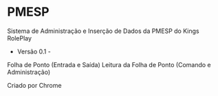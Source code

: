 # PMESP

Sistema de Administração e Inserção de Dados da PMESP do Kings RolePlay

- Versão 0.1 - 

Folha de Ponto (Entrada e Saída)
Leitura da Folha de Ponto (Comando e Administração)

Criado por Chrome
